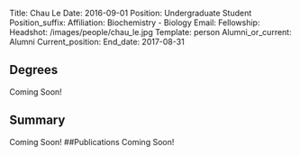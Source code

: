 Title: Chau Le
Date: 2016-09-01
Position: Undergraduate Student
Position_suffix:
Affiliation: Biochemistry - Biology
Email: 
Fellowship:
Headshot: /images/people/chau_le.jpg
Template: person
Alumni_or_current: Alumni
Current_position: 
End_date: 2017-08-31
<!-- Status: draft -->

## Degrees
Coming Soon!
## Summary
Coming Soon!
##Publications
Coming Soon!
